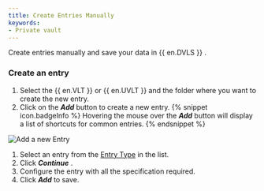 ```yaml
---
title: Create Entries Manually
keywords:
- Private vault
---
```

Create entries manually and save your data in {{ en.DVLS }} . 
### Create an entry 
1. Select the {{ en.VLT }} or {{ en.UVLT }} and the folder where you want to create the new entry. 
1. Click on the ***Add*** button to create a new entry. 
{% snippet icon.badgeInfo %} 
Hovering the mouse over the ***Add*** button will display a list of shortcuts for common entries. 
{% endsnippet %}

![Add a new Entry](https://webdevolutions.azureedge.net/docs/en/server/clip10073.png) 
 
1. Select an entry from the [Entry Type](/server/web-interface/vault/entries/entry-type/) in the list. 
1. Click ***Continue*** . 
1. Configure the entry with all the specification required. 
1. Click ***Add*** to save. 

